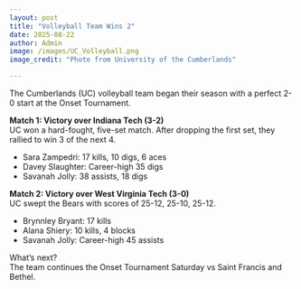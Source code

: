 ```yaml
---
layout: post
title: "Volleyball Team Wins 2"
date: 2025-08-22
author: Admin
image: /images/UC_Volleyball.png
image_credit: "Photo from University of the Cumberlands"

---
```


The Cumberlands (UC) volleyball team began their season with a perfect 2-0 start at the Onset Tournament.  

**Match 1: Victory over Indiana Tech (3-2)**  
UC won a hard-fought, five-set match. After dropping the first set, they rallied to win 3 of the next 4.  
- Sara Zampedri: 17 kills, 10 digs, 6 aces  
- Davey Slaughter: Career-high 35 digs  
- Savanah Jolly: 38 assists, 18 digs  

**Match 2: Victory over West Virginia Tech (3-0)**  
UC swept the Bears with scores of 25-12, 25-10, 25-12.  
- Brynnley Bryant: 17 kills  
- Alana Shiery: 10 kills, 4 blocks  
- Savanah Jolly: Career-high 45 assists  

What’s next?  
The team continues the Onset Tournament Saturday vs Saint Francis and Bethel.